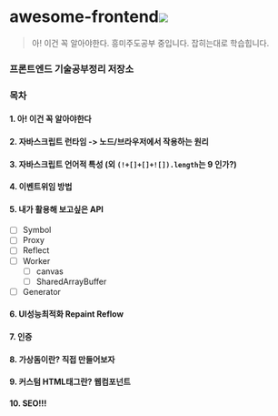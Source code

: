 # awesome-frontend<a href="https://hits.seeyoufarm.com"><img src="https://hits.seeyoufarm.com/api/count/incr/badge.svg?url=https%3A%2F%2Fgithub.com%2Fpikpokjeon%2Fawesome-frontend&count_bg=%2332B1E3&title_bg=%23555555&icon=&icon_color=%23984040&title=%EB%B0%A9%EB%AC%B8%EC%9E%90&edge_flat=true"/></a>
>아! 이건 꼭 알아야한다. 흥미주도공부 중입니다. 잡히는대로 학습힙니다.
### 프론트엔드 기술공부정리 저장소
### 목차
#### 1. 아! 이건 꼭 알아야한다
#### 2. 자바스크립트 런타임 -> 노드/브라우저에서 작용하는 원리
#### 3. 자바스크립트 언어적 특성 (외 ```(!+[]+[]+![]).length```는 9 인가?)
#### 4. 이벤트위임 방법
#### 5. 내가 활용해 보고싶은 API
- [ ] Symbol
- [ ] Proxy
- [ ] Reflect
- [ ] Worker
  - [ ] canvas  
  - [ ] SharedArrayBuffer  
- [ ] Generator
#### 6. UI성능최적화 Repaint Reflow
#### 7. 인증
#### 8. 가상돔이란? 직접 만들어보자
#### 9. 커스텀 HTML태그란? 웹컴포넌트
#### 10. SEO!!!
